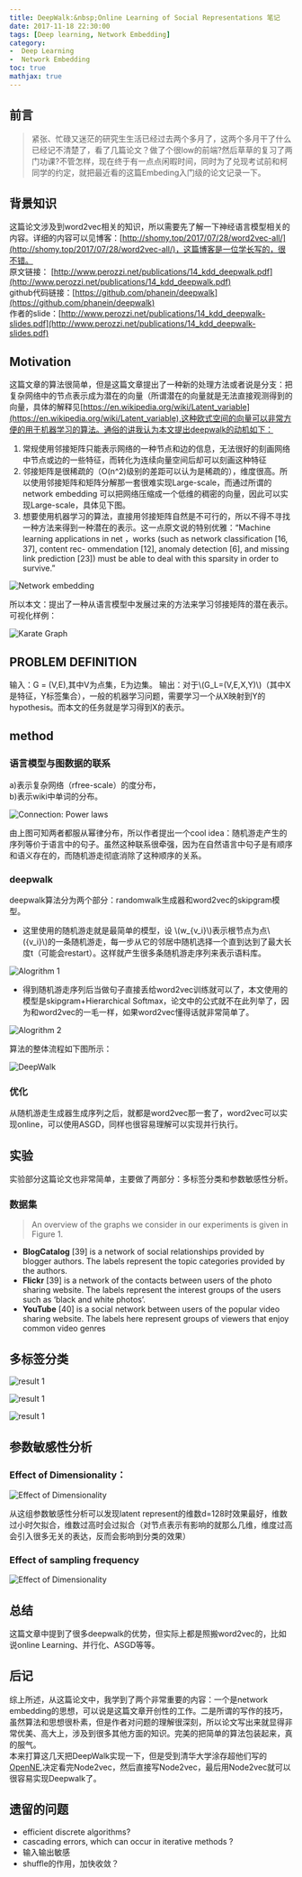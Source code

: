 ```yaml
---
title: DeepWalk:&nbsp;Online Learning of Social Representations 笔记
date: 2017-11-18 22:30:00
tags: [Deep learning, Network Embedding]
category: 
-  Deep Learning
-  Network Embedding
toc: true
mathjax: true
---
```

## 前言
> 紧张、忙碌又迷茫的研究生生活已经过去两个多月了，这两个多月干了什么已经记不清楚了，看了几篇论文？做了个很low的前端?然后草草的复习了两门功课?不管怎样，现在终于有一点点闲暇时间，同时为了兑现考试前和柯同学的约定，就把最近看的这篇Embeding入门级的论文记录一下。  

## 背景知识  
这篇论文涉及到word2vec相关的知识，所以需要先了解一下神经语言模型相关的内容。详细的内容可以见博客：[http://shomy.top/2017/07/28/word2vec-all/](http://shomy.top/2017/07/28/word2vec-all/)，这篇博客是一位学长写的，很不错。  
原文链接：  [http://www.perozzi.net/publications/14_kdd_deepwalk.pdf](http://www.perozzi.net/publications/14_kdd_deepwalk.pdf)  
github代码链接：[https://github.com/phanein/deepwalk](https://github.com/phanein/deepwalk)  
作者的slide：[http://www.perozzi.net/publications/14_kdd_deepwalk-slides.pdf](http://www.perozzi.net/publications/14_kdd_deepwalk-slides.pdf)  

## Motivation
这篇文章的算法很简单，但是这篇文章提出了一种新的处理方法或者说是分支：把复杂网络中的节点表示成为潜在的向量（所谓潜在的向量就是无法直接观测得到的向量，具体的解释见[https://en.wikipedia.org/wiki/Latent_variable](https://en.wikipedia.org/wiki/Latent_variable),这种欧式空间的向量可以非常方便的用于机器学习的算法。通俗的讲我认为本文提出deepwalk的动机如下：  
  1. 常规使用邻接矩阵只能表示网络的一种节点和边的信息，无法很好的刻画网络中节点或边的一些特征，而转化为连续向量空间后却可以刻画这种特征  
  2. 邻接矩阵是很稀疏的（O(n^2)级别的差距可以认为是稀疏的），维度很高。所以使用邻接矩阵和矩阵分解那一套很难实现Large-scale，而通过所谓的network embedding 可以把网络压缩成一个低维的稠密的向量，因此可以实现Large-scale，具体见下图。  
  3. 想要使用机器学习的算法，直接用邻接矩阵自然是不可行的，所以不得不寻找一种方法来得到一种潜在的表示。这一点原文说的特别优雅：“Machine learning applications in net  ，works (such as network classification [16, 37], content rec- ommendation [12], anomaly detection [6], and missing link prediction [23]) must be able to deal with this sparsity in order to survive.”  

![Network embedding](DeepWalk笔记/deepwalk_0.png)  

所以本文：提出了一种从语言模型中发展过来的方法来学习邻接矩阵的潜在表示。  
可视化样例：  

![Karate Graph](DeepWalk笔记/deepwalk_1.png)  

## PROBLEM DEFINITION
输入：G = (V,E),其中V为点集，E为边集。
输出：对于\\(G_L=(V,E,X,Y)\\)（其中X是特征，Y标签集合），一般的机器学习问题，需要学习一个从X映射到Y的hypothesis。而本文的任务就是学习得到X的表示。  
## method
### 语言模型与图数据的联系
a)表示复杂网络（rfree-scale）的度分布，  
b)表示wiki中单词的分布。

![Connection: Power laws](DeepWalk笔记/deepwalk_2.png)  

由上图可知两者都服从幂律分布，所以作者提出一个cool idea：随机游走产生的序列等价于语言中的句子。虽然这种联系很牵强，因为在自然语言中句子是有顺序和语义存在的，而随机游走彻底消除了这种顺序的关系。  

### deepwalk
deepwalk算法分为两个部分：randomwalk生成器和word2vec的skipgram模型。
* 这里使用的随机游走就是最简单的模型，设
\\(w_{v_i}\\)表示根节点为点\\({v_i}\\)的一条随机游走，每一步从它的邻居中随机选择一个直到达到了最大长度t（可能会restart）。这样就产生很多条随机游走序列来表示语料库。

![Alogrithm 1](DeepWalk笔记/deepwalk_3.png)  

* 得到随机游走序列后当做句子直接丢给word2vec训练就可以了，本文使用的模型是skipgram+Hierarchical Softmax，论文中的公式就不在此列举了，因为和word2vec的一毛一样，如果word2vec懂得话就非常简单了。  

![Alogrithm 2](DeepWalk笔记/deepwalk_4.png) 

算法的整体流程如下图所示：

![DeepWalk](DeepWalk笔记/deepwalk_5.png) 

### 优化
从随机游走生成器生成序列之后，就都是word2vec那一套了，word2vec可以实现online，可以使用ASGD，同样也很容易理解可以实现并行执行。  
## 实验
实验部分这篇论文也非常简单，主要做了两部分：多标签分类和参数敏感性分析。  
### 数据集
> An overview of the graphs we consider in our experiments
is given in Figure 1.  
* **BlogCatalog** [39] is a network of social relationships provided by blogger authors. The labels represent the topic categories provided by the authors.
* **Flickr** [39] is a network of the contacts between users of the photo sharing website. The labels represent the
interest groups of the users such as ‘black and white photos’.  
* **YouTube** [40] is a social network between users of the popular video sharing website. The labels here
represent groups of viewers that enjoy common video genres  

## 多标签分类
![result 1](DeepWalk笔记/deepwalk_6.png)   

![result 1](DeepWalk笔记/deepwalk_7.png)   

![result 1](DeepWalk笔记/deepwalk_8.png)   

## 参数敏感性分析
### Effect of Dimensionality：
![Effect of Dimensionality](DeepWalk笔记/deepwalk_9.png)    

从这组参数敏感性分析可以发现latent represent的维数d=128时效果最好，维数过小时欠拟合，维数过高时会过拟合（对节点表示有影响的就那么几维，维度过高会引入很多无关的表达，反而会影响到分类的效果）  
### Effect of sampling frequency
![Effect of Dimensionality](DeepWalk笔记/deepwalk_10.png)    

## 总结
这篇文章中提到了很多deepwalk的优势，但实际上都是照搬word2vec的，比如说online Learning、并行化、ASGD等等。

## 后记
综上所述，从这篇论文中，我学到了两个非常重要的内容：一个是network embedding的思想，可以说是这篇文章开创性的工作。二是所谓的写作的技巧，虽然算法和思想很朴素，但是作者对问题的理解很深刻，所以论文写出来就显得非常优美、高大上，涉及到很多其他方面的知识。完美的把简单的算法包装起来，真的服气。  
本来打算这几天把DeepWalk实现一下，但是受到清华大学涂存超他们写的[OpenNE](https://github.com/thunlp/OpenNE的启发),决定看完Node2vec，然后直接写Node2vec，最后用Node2vec就可以很容易实现Deepwalk了。  

## 遗留的问题
* efficient discrete algorithms?  
* cascading errors, which can occur in iterative methods ?    
* 输入输出敏感  
* shuffle的作用，加快收敛？  

